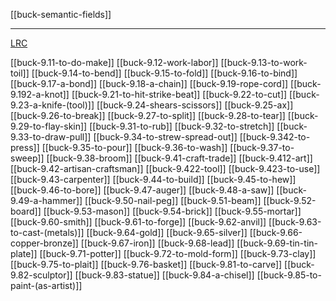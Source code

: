 [[buck-semantic-fields]]

---

[LRC](https://lrc.la.utexas.edu/lex/semantic/category/PA)

[[buck-9.11-to-do-make]]
[[buck-9.12-work-labor]]
[[buck-9.13-to-work-toil]]
[[buck-9.14-to-bend]]
[[buck-9.15-to-fold]]
[[buck-9.16-to-bind]]
[[buck-9.17-a-bond]]
[[buck-9.18-a-chain]]
[[buck-9.19-rope-cord]]
[[buck-9.192-a-knot]]
[[buck-9.21-to-hit-strike-beat]]
[[buck-9.22-to-cut]]
[[buck-9.23-a-knife-(tool)]]
[[buck-9.24-shears-scissors]]
[[buck-9.25-ax]]
[[buck-9.26-to-break]]
[[buck-9.27-to-split]]
[[buck-9.28-to-tear]]
[[buck-9.29-to-flay-skin]]
[[buck-9.31-to-rub]]
[[buck-9.32-to-stretch]]
[[buck-9.33-to-draw-pull]]
[[buck-9.34-to-strew-spread-out]]
[[buck-9.342-to-press]]
[[buck-9.35-to-pour]]
[[buck-9.36-to-wash]]
[[buck-9.37-to-sweep]]
[[buck-9.38-broom]]
[[buck-9.41-craft-trade]]
[[buck-9.412-art]]
[[buck-9.42-artisan-craftsman]]
[[buck-9.422-tool]]
[[buck-9.423-to-use]]
[[buck-9.43-carpenter]]
[[buck-9.44-to-build]]
[[buck-9.45-to-hew]]
[[buck-9.46-to-bore]]
[[buck-9.47-auger]]
[[buck-9.48-a-saw]]
[[buck-9.49-a-hammer]]
[[buck-9.50-nail-peg]]
[[buck-9.51-beam]]
[[buck-9.52-board]]
[[buck-9.53-mason]]
[[buck-9.54-brick]]
[[buck-9.55-mortar]]
[[buck-9.60-smith]]
[[buck-9.61-to-forge]]
[[buck-9.62-anvil]]
[[buck-9.63-to-cast-(metals)]]
[[buck-9.64-gold]]
[[buck-9.65-silver]]
[[buck-9.66-copper-bronze]]
[[buck-9.67-iron]]
[[buck-9.68-lead]]
[[buck-9.69-tin-tin-plate]]
[[buck-9.71-potter]]
[[buck-9.72-to-mold-form]]
[[buck-9.73-clay]]
[[buck-9.75-to-plait]]
[[buck-9.76-basket]]
[[buck-9.81-to-carve]]
[[buck-9.82-sculptor]]
[[buck-9.83-statue]]
[[buck-9.84-a-chisel]]
[[buck-9.85-to-paint-(as-artist)]]